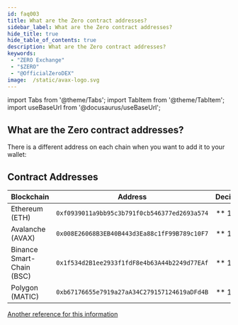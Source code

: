 ```yaml
---
id: faq003
title: What are the Zero contract addresses?
sidebar_label: What are the Zero contract addresses?
hide_title: true
hide_table_of_contents: true
description: What are the Zero contract addresses?
keywords:
 - "ZERO Exchange"
 - "$ZERO"
 - "@OfficialZeroDEX"
image:  /static/avax-logo.svg
---
```


import Tabs from '@theme/Tabs';
import TabItem from '@theme/TabItem';
import useBaseUrl from '@docusaurus/useBaseUrl';

## What are the Zero contract addresses?

There is a different address on each chain when you want to add it to your wallet:

## Contract Addresses
| Blockchain				|	Address										|	Decimals	|
| ------------- 			| 	:-----------: 								| 	-----: 		|
| Ethereum (ETH)			| `0xf0939011a9bb95c3b791f0cb546377ed2693a574`	|	 ** 18  **	| 
| Avalanche (AVAX)			| `0x008E26068B3EB40B443d3Ea88c1fF99B789c10F7`	|	 ** 18 **	|	
| Binance Smart-Chain (BSC)	| `0x1f534d2B1ee2933f1fdF8e4b63A44b2249d77EAf`	|	 ** 18 **	|	
| Polygon (MATIC)	| `0xb67176655e7919a27aA34C279157124619aDFd4B`	|	 ** 18 **	|	



[Another reference for this information](https://0-exchange.gitbook.io/0-exchange-docs/addresses/official-zero-contracts)
